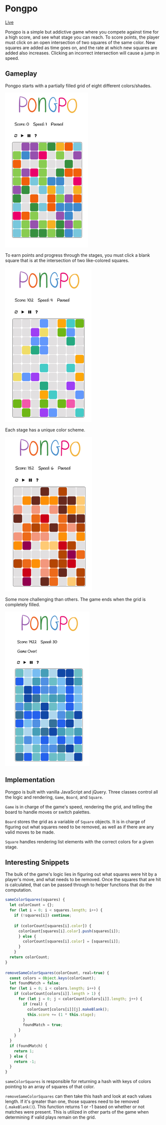# Pongpo

[Live](http://antpensi.com/pongpo)

Pongpo is a simple but addictive game where you compete against time for a high score, and see what stage you can reach. To score points, the player must click on an open intersection of two squares of the same color. New squares are added as time goes on, and the rate at which new squares are added also increases. Clicking an incorrect intersection will cause a jump in speed.


## Gameplay

Pongpo starts with a partially filled grid of eight different colors/shades.

<img src="./docs/pongpoStage1Start.png" height="500"/>

To earn points and progress through the stages, you must click a blank square that is at the intersection of two like-colored squares.

<img src="./docs/pongpoStage2HalfClear.png" height="500"/>

Each stage has a unique color scheme.

<img src="./docs/pongpoStage3Start.png" height="500" />

Some more challenging than others. The game ends when the grid is completely filled.

<img src="./docs/pongpoStage5GameOver.png" height="500" />


## Implementation

Pongpo is built with vanilla JavaScript and jQuery. Three classes control all the logic and rendering, `Game`, `Board`, and `Square`.

`Game` is in charge of the game's speed, rendering the grid, and telling the board to handle moves or switch palettes.

`Board` stores the grid as a variable of `Square` objects. It is in charge of figuring out what squares need to be removed, as well as if there are any valid moves to be made.

`Square` handles rendering list elements with the correct colors for a given stage.

## Interesting Snippets

The bulk of the game's logic lies in figuring out what squares were hit by a player's move, and what needs to be removed. Once the squares that are hit is calculated, that can be passed through to helper functions that do the computation.

```javascript
sameColorSquares(squares) {
  let colorCount = {};
  for (let i = 0; i < squares.length; i++) {
    if (!squares[i]) continue;

    if (colorCount[squares[i].color]) {
      colorCount[squares[i].color].push(squares[i]);
      } else {
        colorCount[squares[i].color] = [squares[i]];
      }
    }
  return colorCount;
}

removeSameColorSquares(colorCount, real=true) {
  const colors = Object.keys(colorCount);
  let foundMatch = false;
  for (let i = 0; i < colors.length; i++) {
    if (colorCount[colors[i]].length > 1) {
      for (let j = 0; j < colorCount[colors[i]].length; j++) {
        if (real) {
          colorCount[colors[i]][j].makeBlank();
          this.score += (1 * this.stage);
        }
        foundMatch = true;
      }
    }
  }
  if (foundMatch) {
    return 1;
  } else {
    return -1;
  }
}
```

`sameColorSquares` is responsible for returning a hash with keys of colors pointing to an array of squares of that color.

`removeSameColorSquares` can then take this hash and look at each values length. If it's greater than one, those squares need to be removed (`.makeBlank()`). This function returns 1 or -1 based on whether or not matches were present. This is utilized in other parts of the game when determining if valid plays remain on the grid.

